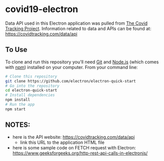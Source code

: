 # covid19-electron

Data API used in this Electron application was pulled from [The Covid Tracking Project](https://covidtracking.com/). Information related to data and APIs can be found at: https://covidtracking.com/data/api

## To Use

To clone and run this repository you'll need [Git](https://git-scm.com) and [Node.js](https://nodejs.org/en/download/) (which comes with [npm](http://npmjs.com)) installed on your computer. From your command line:

```bash
# Clone this repository
git clone https://github.com/electron/electron-quick-start
# Go into the repository
cd electron-quick-start
# Install dependencies
npm install
# Run the app
npm start
```

## NOTES:
- here is the API website: https://covidtracking.com/data/api
	- link this URL to the application HTML file
- here is some sample code on FETCH request with Electron: https://www.geeksforgeeks.org/http-rest-api-calls-in-electronjs/
